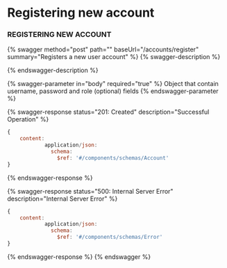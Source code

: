 # Registering new account

### REGISTERING NEW ACCOUNT

{% swagger method="post" path="" baseUrl="/accounts/register" summary="Registers a new user account" %}
{% swagger-description %}

{% endswagger-description %}

{% swagger-parameter in="body" required="true" %}
Object that contain username, password and role (optional) fields
{% endswagger-parameter %}

{% swagger-response status="201: Created" description="Successful Operation" %}
```javascript
{
    content:
            application/json:
              schema:
                $ref: '#/components/schemas/Account'
}
```
{% endswagger-response %}

{% swagger-response status="500: Internal Server Error" description="Internal Server Error" %}
```javascript
{
    content:
            application/json:
              schema:
                $ref: '#/components/schemas/Error'
}
```
{% endswagger-response %}
{% endswagger %}
